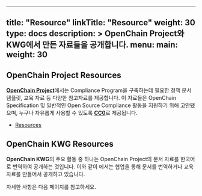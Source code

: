 
---
title: "Resource"
linkTitle: "Resource"
weight: 30
type: docs
description: >
  OpenChain Project와 KWG에서 만든 자료들을 공개합니다. 
menu:
  main:
    weight: 30
---

## OpenChain Project Resources

[**OpenChain Project**](https://www.openchainproject.org/)에서는 Compliance Program을 구축하는데 필요한 정책 문서 템플릿, 교육 자료 등 다양한 참고자료를 제공합니다. 이 자료들은 OpenChain Specification 및 일반적인 Open Source Compliance 활동을 지원하기 위해 고안됐으며, 누구나 자유롭게 사용할 수 있도록 [**CC0**](https://creativecommons.org/publicdomain/zero/1.0/deed.ko)로 제공됩니다.

* [Resources](https://www.openchainproject.org/resources)

## OpenChain KWG Resources
**OpenChain KWG**의 주요 활동 중 하나는 OpenChain Project의 문서 자료를 한국어로 번역하여 공개하는 것입니다. 이와 같이 에서는 협업을 통해 문서를 번역하거나 교육자료를 만들어서 공개하고 있습니다. 

자세한 사항은 다음 페이지를 참고하세요. 

